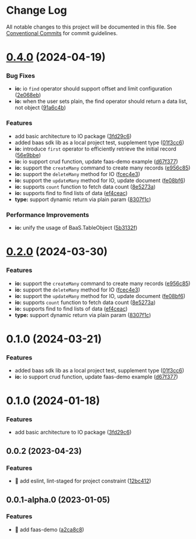 # Change Log

All notable changes to this project will be documented in this file.
See [Conventional Commits](https://conventionalcommits.org) for commit guidelines.

# [0.4.0](https://github.com/anran758/mincloudx/compare/v0.1.1...v0.4.0) (2024-04-19)

### Bug Fixes

- **io:** io `find` operator should support offset and limit configuration ([2e068eb](https://github.com/anran758/mincloudx/commit/2e068eb81aa2fce1d0fdb150ab83d0467b9059a3))
- **io:** when the user sets plain, the find operator should return a data list, not object ([91a6c4b](https://github.com/anran758/mincloudx/commit/91a6c4b20a7024fd5f660ed0df6c953571d7be1a))

### Features

- add basic architecture to IO package ([3fd29c6](https://github.com/anran758/mincloudx/commit/3fd29c67a36da47ae831d31dbfc5c4379c03305d))
- added baas sdk lib as a local project test, supplement type ([01f3cc6](https://github.com/anran758/mincloudx/commit/01f3cc6ab6a993a0f27f2c14deb1ec525e7c3c52))
- **io:** introduce `first` operator to efficiently retrieve the initial record ([56e9bbe](https://github.com/anran758/mincloudx/commit/56e9bbe1a1a22947380ee9289f6a19eae19b8f53))
- **io:** io support crud function, update faas-demo example ([d67f377](https://github.com/anran758/mincloudx/commit/d67f377c564d0935679c06d2c5c357d064321aae))
- **io:** support the `createMany` command to create many records ([e956c85](https://github.com/anran758/mincloudx/commit/e956c8541b403af50d5895c9c4c33161f246cfc3))
- **io:** support the `deleteMany` method for IO ([fcec4e3](https://github.com/anran758/mincloudx/commit/fcec4e3a292d88fb21695f767f8d64f641312655))
- **io:** support the `updateMany` method for IO, update document ([fe08bf6](https://github.com/anran758/mincloudx/commit/fe08bf6c75af054444a71197ecd815fb4b17f926))
- **io:** supports `count` function to fetch data count ([8e5273a](https://github.com/anran758/mincloudx/commit/8e5273ab80caa340fd6362481a2aa5d0b34c4d74))
- **io:** supports find to find lists of data ([ef4ceac](https://github.com/anran758/mincloudx/commit/ef4ceace80c70705c2462a62efd3dcdd9feb44e4))
- **type:** support dynamic return via plain param ([8307f1c](https://github.com/anran758/mincloudx/commit/8307f1cfc864cc08f148e6cb184faa331c8445d8))

### Performance Improvements

- **io:** unify the usage of BaaS.TableObject ([5b3132f](https://github.com/anran758/mincloudx/commit/5b3132f8d1e35ad038b3b222b0e9b52867f4868f))

# [0.2.0](https://github.com/anran758/mincloudx/compare/@mincloudx/io@0.1.0...@mincloudx/io@0.2.0) (2024-03-30)

### Features

- **io:** support the `createMany` command to create many records ([e956c85](https://github.com/anran758/mincloudx/commit/e956c8541b403af50d5895c9c4c33161f246cfc3))
- **io:** support the `deleteMany` method for IO ([fcec4e3](https://github.com/anran758/mincloudx/commit/fcec4e3a292d88fb21695f767f8d64f641312655))
- **io:** support the `updateMany` method for IO, update document ([fe08bf6](https://github.com/anran758/mincloudx/commit/fe08bf6c75af054444a71197ecd815fb4b17f926))
- **io:** supports `count` function to fetch data count ([8e5273a](https://github.com/anran758/mincloudx/commit/8e5273ab80caa340fd6362481a2aa5d0b34c4d74))
- **io:** supports find to find lists of data ([ef4ceac](https://github.com/anran758/mincloudx/commit/ef4ceace80c70705c2462a62efd3dcdd9feb44e4))
- **type:** support dynamic return via plain param ([8307f1c](https://github.com/anran758/mincloudx/commit/8307f1cfc864cc08f148e6cb184faa331c8445d8))

# 0.1.0 (2024-03-21)

### Features

- added baas sdk lib as a local project test, supplement type ([01f3cc6](https://github.com/anran758/mincloudx/commit/01f3cc6ab6a993a0f27f2c14deb1ec525e7c3c52))
- **io:** io support crud function, update faas-demo example ([d67f377](https://github.com/anran758/mincloudx/commit/d67f377c564d0935679c06d2c5c357d064321aae))

# 0.1.0 (2024-01-18)

### Features

- add basic architecture to IO package ([3fd29c6](https://github.com/anran758/mincloudx/commit/3fd29c67a36da47ae831d31dbfc5c4379c03305d))

## 0.0.2 (2023-04-23)

### Features

- 🔧 add eslint, lint-staged for project constraint ([12bc412](https://github.com/anran758/mincloudx/commit/12bc412e6f90d5229279e3c78f1eb8b3b0eac9a6))

## 0.0.1-alpha.0 (2023-01-05)

### Features

- 🎉 add faas-demo ([a2ca8c8](https://github.com/anran758/mincloudx/commit/a2ca8c83a54d0fd2a6f3d48b516aa6704e22ef30))
